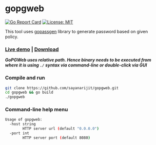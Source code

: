# gopgweb

[![Go Report Card](https://goreportcard.com/badge/github.com/sayanarijit/gopgweb)](https://goreportcard.com/report/github.com/sayanarijit/gopgweb)
[![License: MIT](https://img.shields.io/badge/License-MIT-yellow.svg)](https://github.com/sayanarijit/gopgweb/blob/master/LICENSE)

This tool uses [gopassgen](https://github.com/sayanarijit/gopassgen) library to generate password based on given policy.

### [Live demo](https://gopgweb.herokuapp.com) | [Download](https://github.com/sayanarijit/gopgweb/archive/master.zip)

***GoPGWeb uses relative path. Hence binary needs to be executed from where it is using `./` syntax via command-line or double-click via GUI***

### Compile and run

```bash
git clone https://github.com/sayanarijit/gopgweb.git
cd gopgweb && go build
./gopgweb
```

### Command-line help menu

```bash
Usage of gopgweb:
  -host string
        HTTP server url (default "0.0.0.0")
  -port int
        HTTP server port (default 8080)
```
